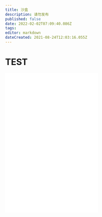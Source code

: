 ```yaml
---
title: 沙盒
description: 请勿发布
published: false
date: 2022-02-02T07:09:40.086Z
tags: 
editor: markdown
dateCreated: 2021-08-24T12:03:16.055Z
---
```


# TEST

<iframe frameborder="no" border="0" marginwidth="0" marginheight="0" weight=350 height=450 src="//scdn.thestarsetsociety.cn/Temp/example.html"></iframe>

